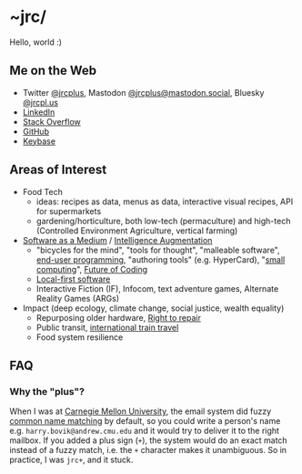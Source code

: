 # ~jrc/

Hello, world :)

## Me on the Web

* Twitter [@jrcplus](https://twitter.com/jrcplus), Mastodon [@jrcplus@mastodon.social](https://mastodon.social/@jrcplus), Bluesky [@jrcpl.us](https://bsky.app/profile/jrcpl.us)
* [LinkedIn](https://www.linkedin.com/in/johnrchang)
* [Stack Overflow](http://stackoverflow.com/users/594211/jrc)
* [GitHub](https://github.com/jrc)
* [Keybase](https://keybase.io/jrc)

## Areas of Interest

* Food Tech
  * ideas: recipes as data, menus as data, interactive visual recipes, API for supermarkets
  * gardening/horticulture, both low-tech (permaculture) and high-tech (Controlled Environment Agriculture, vertical farming)
* [Software as a Medium](https://en.wikipedia.org/wiki/Alan_Kay) / [Intelligence Augmentation](https://en.wikipedia.org/wiki/Douglas_Engelbart)
  * "bicycles for the mind", "tools for thought", "malleable software", [end-user programming](https://en.wikipedia.org/wiki/End-user_development), "authoring tools" (e.g. HyperCard), "[small computing](https://hackernoon.com/big-and-small-computing-73dc49901b9a)", [Future of Coding](https://futureofcoding.org/)
  * [Local-first software](https://localfirstweb.dev/)
  * Interactive Fiction (IF), Infocom, text adventure games, Alternate Reality Games (ARGs)
* Impact (deep ecology, climate change, social justice, wealth equality)
  * Repurposing older hardware, [Right to repair](https://repair.eu/)
  * Public transit, [international train travel](https://back-on-track.eu/)
  * Food system resilience

## FAQ

### Why the "plus"?

When I was at [Carnegie Mellon University](https://www.cmu.edu/), the email system did fuzzy [common name matching](https://web.archive.org/web/20000914184801/http://www.cmu.edu/computing/documentation/unix/cmuedu.html) by default, so you could write a person's name e.g. `harry.bovik@andrew.cmu.edu` and it would try to deliver it to the right mailbox. If you added a plus sign (`+`), the system would do an exact match instead of a fuzzy match, i.e. the `+` character makes it unambiguous. So in practice, I was `jrc+`, and it stuck.
